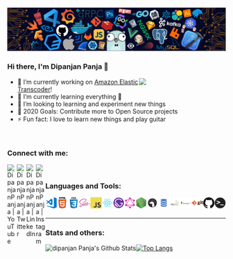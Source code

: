 ![](https://github.com/dipanjanpanja6/dipanjanpanja6/blob/master/media/header_.png)
### Hi there, I'm Dipanjan Panja  👋
 <!-- - aka [dp][website] -->

<!-- ## I'm a Husband, Father, Developer, and Teacher! -->
<img align='right' src='https://media.giphy.com/media/bcKmIWkUMCjVm/giphy.gif' width='200"'>

- 🔭 I’m currently working on [Amazon Elastic Transcoder][website]!
- 🌱 I’m currently learning everything 🤣
- 👯 I’m looking to learning and experiment new things
- 🥅 2020 Goals: Contribute more to Open Source projects
- ⚡ Fun fact: I love to learn new things and play guitar
<br/>


### Connect with me:

<!-- [<img align="left" alt="dipanjanpanja.com" width="22px" src="https://raw.githubusercontent.com/iconic/open-iconic/master/svg/globe.svg" />][website] -->
[<img align="left" alt="DipanjanPanja | YouTube" width="22px" src="https://cdn.jsdelivr.net/npm/simple-icons@v3/icons/youtube.svg" />][youtube]
[<img align="left" alt="DipanjanPanja | Twitter" width="22px" src="https://cdn.jsdelivr.net/npm/simple-icons@v3/icons/twitter.svg" />][twitter]
[<img align="left" alt="DipanjanPanja | LinkedIn" width="22px" src="https://cdn.jsdelivr.net/npm/simple-icons@v3/icons/linkedin.svg" />][linkedin]
[<img align="left" alt="DipanjanPanja | Instagram" width="22px" src="https://cdn.jsdelivr.net/npm/simple-icons@v3/icons/instagram.svg" />][instagram]

<br />

### Languages and Tools:

[<img align="left" alt="Visual Studio Code" width="26px" src="https://raw.githubusercontent.com/github/explore/80688e429a7d4ef2fca1e82350fe8e3517d3494d/topics/visual-studio-code/visual-studio-code.png" />][webdevplaylist]
[<img align="left" alt="HTML5" width="26px" src="https://raw.githubusercontent.com/github/explore/80688e429a7d4ef2fca1e82350fe8e3517d3494d/topics/html/html.png" />][webdevplaylist]
[<img align="left" alt="CSS3" width="26px" src="https://raw.githubusercontent.com/github/explore/80688e429a7d4ef2fca1e82350fe8e3517d3494d/topics/css/css.png" />][cssplaylist]
[<img align="left" alt="Sass" width="26px" src="https://raw.githubusercontent.com/github/explore/80688e429a7d4ef2fca1e82350fe8e3517d3494d/topics/sass/sass.png" />][cssplaylist]
[<img align="left" alt="JavaScript" width="26px" src="https://raw.githubusercontent.com/github/explore/80688e429a7d4ef2fca1e82350fe8e3517d3494d/topics/javascript/javascript.png" />][jsplaylist]
[<img align="left" alt="React" width="26px" src="https://raw.githubusercontent.com/github/explore/80688e429a7d4ef2fca1e82350fe8e3517d3494d/topics/react/react.png" />][reactplaylist]
[<img align="left" alt="Gatsby" width="26px" src="https://raw.githubusercontent.com/github/explore/e94815998e4e0713912fed477a1f346ec04c3da2/topics/gatsby/gatsby.png" />][webdevplaylist]
[<img align="left" alt="GraphQL" width="26px" src="https://raw.githubusercontent.com/github/explore/80688e429a7d4ef2fca1e82350fe8e3517d3494d/topics/graphql/graphql.png" />][webdevplaylist]
[<img align="left" alt="Node.js" width="26px" src="https://raw.githubusercontent.com/github/explore/80688e429a7d4ef2fca1e82350fe8e3517d3494d/topics/nodejs/nodejs.png" />][webdevplaylist]
[<img align="left" alt="Deno" width="26px" src="https://raw.githubusercontent.com/github/explore/361e2821e2dea67711cde99c9c40ed357061cf27/topics/deno/deno.png" />][webdevplaylist]
[<img align="left" alt="SQL" width="26px" src="https://raw.githubusercontent.com/github/explore/80688e429a7d4ef2fca1e82350fe8e3517d3494d/topics/sql/sql.png" />][webdevplaylist]
[<img align="left" alt="MySQL" width="26px" src="https://raw.githubusercontent.com/github/explore/80688e429a7d4ef2fca1e82350fe8e3517d3494d/topics/mysql/mysql.png" />][webdevplaylist]
[<img align="left" alt="MongoDB" width="26px" src="https://raw.githubusercontent.com/github/explore/80688e429a7d4ef2fca1e82350fe8e3517d3494d/topics/mongodb/mongodb.png" />][webdevplaylist]
[<img align="left" alt="Git" width="26px" src="https://raw.githubusercontent.com/github/explore/80688e429a7d4ef2fca1e82350fe8e3517d3494d/topics/git/git.png" />][webdevplaylist]
[<img align="left" alt="GitHub" width="26px" src="https://raw.githubusercontent.com/github/explore/78df643247d429f6cc873026c0622819ad797942/topics/github/github.png" />][webdevplaylist]
[<img align="left" alt="Terminal" width="26px" src="https://raw.githubusercontent.com/github/explore/80688e429a7d4ef2fca1e82350fe8e3517d3494d/topics/terminal/terminal.png" />][webdevplaylist]

<br />
<br />

---
### Stats and others:

<!-- <details> -->
  <!-- <summary>:zap: Github Stats</summary> -->
  <img align="left" alt="dipanjan Panja's Github Stats" src="https://github-readme-stats.codestackr.vercel.app/api?username=dipanjanpanja6&show_icons=true&hide_border=true&count_private=true&theme=dark&hide=issues" />
 

  <!-- <summary>:zap: Github Repo</summary> -->

<!-- [![ReadMe Card](https://github-readme-stats.vercel.app/api/pin/?username=dipanjanpanja6&repo=dipanjanpanja6)](https://github.com/dipanjanpanja6/dipanjanpanja6) -->

[![Top Langs](https://github-readme-stats.vercel.app/api/top-langs/?username=dipanjanpanja6&layout=compact&theme=dark&show_icons=true&hide_border=true)](https://github.com/dipanjanpanja6/dipanjanpanja6)


[website]: https://codeSTACKr.com
[twitter]: https://twitter.com/dipanjanpanja6
[youtube]: https://youtube.com/dipanjanpanja6
[instagram]: https://instagram.com/dipanjanpanja6
[linkedin]: https://linkedin.com/in/dipanjanpanja6
[webdevplaylist]: https://linkedin.com/in/dipanjanpanja6
[jsplaylist]: https://linkedin.com/in/dipanjanpanja6
[cssplaylist]: https://linkedin.com/in/dipanjanpanja6
[reactplaylist]: https://linkedin.com/in/dipanjanpanja6
